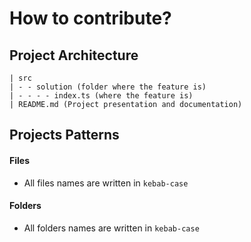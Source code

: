 # How to contribute?

## Project Architecture

```
| src
| - - solution (folder where the feature is)
| - - - - index.ts (where the feature is)
| README.md (Project presentation and documentation)
```

## Projects Patterns

#### Files

- All files names are written in `kebab-case`

#### Folders

- All folders names are written in `kebab-case`
